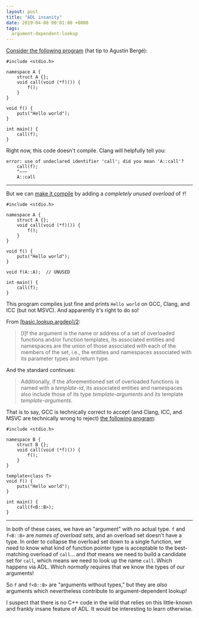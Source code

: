 ```yaml
---
layout: post
title: "ADL insanity"
date: 2019-04-08 00:01:00 +0000
tags:
  argument-dependent-lookup
---
```


[Consider the following program](https://godbolt.org/z/EZi87a)
(hat tip to Agustín Bergé):

    #include <stdio.h>

    namespace A {
        struct A {};
        void call(void (*f)()) {
            f();
        }
    }

    void f() {
        puts("Hello world");
    }

    int main() {
        call(f);
    }

Right now, this code doesn't compile. Clang will helpfully tell you:

    error: use of undeclared identifier 'call'; did you mean 'A::call'?
        call(f);
        ^~~~
        A::call

----

But we can [make it compile](https://godbolt.org/z/EZi87a) by adding a *completely unused overload* of `f`!

    #include <stdio.h>

    namespace A {
        struct A {};
        void call(void (*f)()) {
            f();
        }
    }

    void f() {
        puts("Hello world");
    }

    void f(A::A);  // UNUSED

    int main() {
        call(f);
    }

This program compiles just fine and prints `Hello world` on GCC, Clang, and ICC (but not MSVC).
And apparently it's right to do so!

From [[basic.lookup.argdep]/2](http://eel.is/c++draft/basic.lookup.argdep#2.sentence-7):

> [I]f the argument is the name or address of a set of overloaded functions and/or function templates,
> its associated entities and namespaces are the union of those associated with each of the members
> of the set, i.e., the entities and namespaces associated with its parameter types and return type.

And the standard continues:

> Additionally, if the aforementioned set of overloaded functions is named with a _template-id_,
> its associated entities and namespaces also include those of its type _template-arguments_ and
> its template _template-arguments_.

That is to say, GCC is technically correct to accept
(and Clang, ICC, and MSVC are technically wrong to reject)
[the following program](https://godbolt.org/z/755cVu):

    #include <stdio.h>

    namespace B {
        struct B {};
        void call(void (*f)()) {
            f();
        }
    }

    template<class T>
    void f() {
        puts("Hello world");
    }

    int main() {
        call(f<B::B>);
    }

----

In both of these cases, we have an "argument" with no actual type. `f` and `f<B::B>`
are _names of overload sets_, and an overload set doesn't have a type. In order to collapse
the overload set down to a single function, we need to know what kind of function pointer type
is acceptable to the best-matching overload of `call`... and _that_ means we need to build
a candidate set for `call`, which means we need to look up the name `call`. Which happens via
ADL. Which _normally_ requires that we know the types of our arguments!

So `f` and `f<B::B>` are "arguments without types," but they are *also* arguments which
nevertheless contribute to argument-dependent lookup!

I suspect that there is no C++ code in the wild that relies on this little-known and frankly insane
feature of ADL. It would be interesting to learn otherwise.
